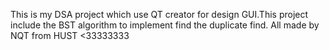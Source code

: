 This is my DSA project which use QT creator for design GUI.This project include the BST algorithm to implement find the duplicate find.
All made by NQT from HUST <33333333
